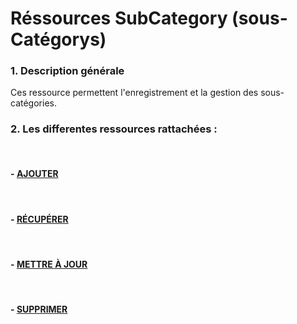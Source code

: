 # Réssources SubCategory (sous-Catégorys)

### 1. Description générale

Ces ressource permettent l'enregistrement et la gestion des sous-catégories.

### 2. Les differentes ressources rattachées :

<br>

#### - [AJOUTER](/guide/services/transactions/subcategory/store)

<br>

#### - [RÉCUPÉRER](/guide/services/transactions/subcategory/list)

<br>

#### - [METTRE À JOUR](/guide/services/transactions/subcategory/update)

<br>

#### - [SUPPRIMER](/guide/services/transactions/subcategory/delete)
